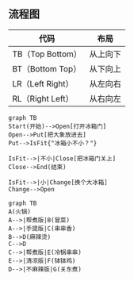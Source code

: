 ## 流程图

| 代码             | 布局     |
| ---------------- | -------- |
| TB（Top Bottom） | 从上向下 |
| BT（Bottom Top） | 从下向上 |
| LR（Left Right） | 从左向右 |
| RL（Right Left） | 从右向左 |

```mermaid
graph TB
Start(开始)-->Open[打开冰箱门]
Open-->Put[把大象放进去]
Put-->IsFit{"冰箱小不小？"}

IsFit-->|不小|Close[把冰箱门关上]
Close-->End(结束)

IsFit-->|小|Change[换个大冰箱]
Change-->Open
```

```mermaid
graph TB
A(火锅)
A-->|帮煮版|B(冒菜)
A-->|手提版|C(串串香)
B-->D(麻辣烫)
C-->D
C-->|帮煮版|E(冷锅串串)
E-->|清凉版|F(钵钵鸡)
D-->|不麻辣版|G(关东煮)
```